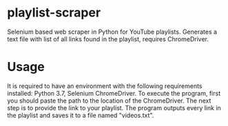 # playlist-scraper
Selenium based web scraper in Python for YouTube playlists. Generates a text file with list of all links found in the playlist, requires ChromeDriver.
# Usage
It is required to have an environment with the following requirements installed: Python 3.7, Selenium ChromeDriver.
To execute the program, first you should paste the path to the location of the ChromeDriver. The next step is to provide the link to your playlist. The program outputs every link in the playlist and saves it to a file named "videos.txt".

